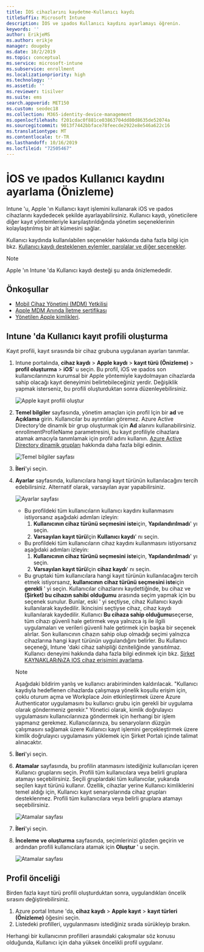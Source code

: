 ```yaml
---
title: İOS cihazlarını kaydetme-Kullanıcı kaydı
titleSuffix: Microsoft Intune
description: İOS ve ıpados Kullanıcı kaydını ayarlamayı öğrenin.
keywords: ''
author: ErikjeMS
ms.author: erikje
manager: dougeby
ms.date: 10/2/2019
ms.topic: conceptual
ms.service: microsoft-intune
ms.subservice: enrollment
ms.localizationpriority: high
ms.technology: ''
ms.assetid: ''
ms.reviewer: tisilver
ms.suite: ems
search.appverid: MET150
ms.custom: seodec18
ms.collection: M365-identity-device-management
ms.openlocfilehash: f201cdac0f881ce03863704dd80d8635de52074a
ms.sourcegitcommit: 9013f7442bbface78feecde2922e8e546a622c16
ms.translationtype: MT
ms.contentlocale: tr-TR
ms.lasthandoff: 10/16/2019
ms.locfileid: "72505467"
---
```

# <a name="set-up-ios-and-ipados-user-enrollment-preview"></a>İOS ve ıpados Kullanıcı kaydını ayarlama (Önizleme)

Intune 'u, Apple 'ın Kullanıcı kayıt işlemini kullanarak iOS ve ıpados cihazlarını kaydedecek şekilde ayarlayabilirsiniz. Kullanıcı kaydı, yöneticilere diğer kayıt yöntemleriyle karşılaştırıldığında yönetim seçeneklerinin kolaylaştırılmış bir alt kümesini sağlar.

Kullanıcı kaydında kullanılabilen seçenekler hakkında daha fazla bilgi için bkz. [Kullanıcı kaydı desteklenen eylemler, parolalar ve diğer seçenekler](ios-user-enrollment-supported-actions.md).

> [!NOTE]
> Apple 'ın Intune 'da Kullanıcı kaydı desteği şu anda önizlemededir.

## <a name="prerequisites"></a>Önkoşullar
- [Mobil Cihaz Yönetimi (MDM) Yetkilisi](../fundamentals/mdm-authority-set.md)
- [Apple MDM Anında İletme sertifikası](apple-mdm-push-certificate-get.md)
- [Yönetilen Apple kimlikleri](https://support.apple.com/guide/apple-business-manager/mdm1c9622977/web).

## <a name="create-a-user-enrollment-profile-in-intune"></a>Intune 'da Kullanıcı kayıt profili oluşturma

Kayıt profili, kayıt sırasında bir cihaz grubuna uygulanan ayarları tanımlar. 

1. Intune portalında, **cihaz kaydı** > **Apple kaydı** > **kayıt türü (Önizleme)**  > **profil oluşturma** > **iOS**' u seçin. Bu profil, iOS ve ıpados son kullanıcılarınızın kurumsal bir Apple yöntemiyle kaydolmayan cihazlarda sahip olacağı kayıt deneyimini belirtebileceğiniz yerdir. Değişiklik yapmak isterseniz, bu profili oluşturduktan sonra düzenleyebilirsiniz.

    ![Apple kayıt profili oluştur](./media/ios-user-enrollment/create-profile.png)

2. **Temel bilgiler** sayfasında, yönetim amaçları için profil Için bir **ad** ve **Açıklama** girin. Kullanıcılar bu ayrıntıları göremez. Azure Active Directory’de dinamik bir grup oluşturmak için **Ad** alanını kullanabilirsiniz. enrollmentProfileName parametresini, bu kayıt profiliyle cihazlara atamak amacıyla tanımlamak için profil adını kullanın. [Azure Active Directory dinamik grupları](https://docs.microsoft.com/azure/active-directory/active-directory-groups-dynamic-membership-azure-portal#rules-for-devices) hakkında daha fazla bilgi edinin.

    ![Temel bilgiler sayfası](./media/ios-user-enrollment/basics-page.png)


3. **İleri**'yi seçin.

4. **Ayarlar** sayfasında, kullanıcılara hangi kayıt türünün kullanılacağını tercih edebilirsiniz. Alternatif olarak, varsayılan ayar yapabilirsiniz.

    ![Ayarlar sayfası](./media/ios-user-enrollment/settings-page.png)

    - Bu profildeki tüm kullanıcıların kullanıcı kaydını kullanmasını istiyorsanız aşağıdaki adımları izleyin:
        1. **Kullanıcının cihaz türünü seçmesini iste**için, **Yapılandırılmadı**' yı seçin.
        2. **Varsayılan kayıt türü**Için **Kullanıcı kaydı**' nı seçin.
    - Bu profildeki tüm kullanıcıların cihaz kaydını kullanmasını istiyorsanız aşağıdaki adımları izleyin:
        1. **Kullanıcının cihaz türünü seçmesini iste**için, **Yapılandırılmadı**' yı seçin.
        2. **Varsayılan kayıt türü**Için **cihaz kaydı**' nı seçin.
    - Bu gruptaki tüm kullanıcılara hangi kayıt türünün kullanılacağını tercih etmek istiyorsanız, **kullanıcının cihaz türünü seçmesini iste**için **gerekli** ' yi seçin. Kullanıcılar cihazlarını kaydettiğinde, bu cihaz ve **(Şirket) bu cihazın sahibi** **olduğumu** arasında seçim yapmak için bu seçenek sunulur. Bunlar, eski ' yi seçtiyse, cihaz Kullanıcı kaydı kullanılarak kaydedilir. İkincisini seçtiyse cihaz, cihaz kaydı kullanılarak kaydedilir. Kullanıcı **Bu cihaza sahip olduğumu**seçerse, tüm cihazı güvenli hale getirmek veya yalnızca iş ile ilgili uygulamaları ve verileri güvenli hale getirmek için başka bir seçenek alırlar. Son kullanıcının cihazın sahip olup olmadığı seçimi yalnızca cihazlarına hangi kayıt türünün uygulandığını belirler. Bu Kullanıcı seçeneği, Intune 'daki cihaz sahipliği özniteliğinde yansıtılmaz. Kullanıcı deneyimi hakkında daha fazla bilgi edinmek için bkz. [Şirket KAYNAKLARıNıZA IOS cihaz erişimini ayarlama](https://docs.microsoft.com/intune-user-help/enroll-your-device-in-intune-ios).
    
    > [!NOTE]
    > Aşağıdaki bildirim yanlış ve kullanıcı arabiriminden kaldırılacak.
    > "Kullanıcı kaydıyla hedeflenen cihazlarda çalışmaya yönelik koşullu erişim için, çoklu oturum açma ve Workplace Join etkinleştirmek üzere Azure Authenticator uygulamasını bu kullanıcı grubu için gerekli bir uygulama olarak göndermeniz gerekir."
    > Yönetici olarak, kimlik doğrulayıcı uygulamasını kullanıcılarınıza göndermek için herhangi bir işlem yapmanız gerekmez. Kullanıcılarınıza, bu senaryoların düzgün çalışmasını sağlamak üzere Kullanıcı kayıt işlemini gerçekleştirmek üzere kimlik doğrulayıcı uygulamasını yüklemek için Şirket Portalı içinde talimat alınacaktır.

5. **İleri**'yi seçin.

6. **Atamalar** sayfasında, bu profilin atanmasını istediğiniz kullanıcıları içeren Kullanıcı gruplarını seçin. Profili tüm kullanıcılara veya belirli gruplara atamayı seçebilirsiniz. Seçili gruplardaki tüm kullanıcılar, yukarıda seçilen kayıt türünü kullanır. Özellik, cihazlar yerine Kullanıcı kimliklerini temel aldığı için, Kullanıcı kayıt senaryolarında cihaz grupları desteklenmez. Profili tüm kullanıcılara veya belirli gruplara atamayı seçebilirsiniz.

    ![Atamalar sayfası](./media/ios-user-enrollment/assignments-page.png)

7. **İleri**'yi seçin.

8. **İnceleme ve oluşturma** sayfasında, seçimlerinizi gözden geçirin ve ardından profili kullanıcılara atamak için **Oluştur** ' u seçin.

    ![Atamalar sayfası](./media/ios-user-enrollment/assignments-page.png)


## <a name="profile-priority"></a>Profil önceliği

Birden fazla kayıt türü profili oluşturduktan sonra, uygulandıkları öncelik sırasını değiştirebilirsiniz.

1. Azure portal Intune 'da, **cihaz kaydı** > **Apple kayıt** > **kayıt türleri (Önizleme)** öğesini seçin.
2. Listedeki profilleri, uygulanmasını istediğiniz sırada sürükleyip bırakın.

Herhangi bir kullanıcının profilleri arasındaki çakışmalar söz konusu olduğunda, Kullanıcı için daha yüksek öncelikli profil uygulanır.



